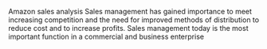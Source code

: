 Amazon sales analysis
 Sales management has gained importance to meet increasing competition and the need for improved methods of distribution to reduce cost and to increase profits. Sales management today is the most important function in a commercial and business enterprise
